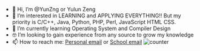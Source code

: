 - 👋 Hi, I’m @YunZng or Yulun Zeng
- 👀 I’m interested in LEARNING and APPLYING EVERYTHING!! But my priority is C/C++, Java, Python, PHP, Perl, JavaScript HTML CSS.
- 🌱 I’m currently learning Operating System and Compiler Design
- 🤓 I’m looking to gain experience from any source to grow my knowledge
- 📫 How to reach me: [Personal email](mailto:yulunliss001@gmail.com) or [School email](mailto:yzeng33@jhu.edu)
![counter](https://[eno0imfnqagd9pq].m.pipedream.net)
